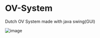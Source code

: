 # OV-System
Dutch OV System made with java swing(GUI)

![image](https://user-images.githubusercontent.com/119070855/228664704-31b52a8d-3385-48fb-9f0c-a0d25fe8b196.png)
